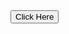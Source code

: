 <!DOCTYPE html>
<html lang="en">
  <head>
    <meta charset="UTF-8" />
    <meta http-equiv="X-UA-Compatible" content="IE=edge" />
    <meta name="viewport" content="width=device-width, initial-scale=1.0" />

  </head>
  <body>
    <a href="https://meghadri-koley.github.io/me/" target="_blank">
      <button class="btn btn-primary btn-primary:hover">Click Here</button>
    </a>
  </body>
</html>
